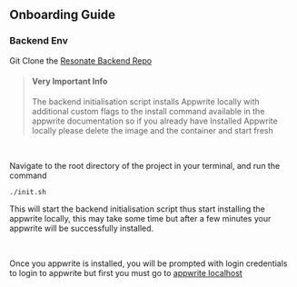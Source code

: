 ## Onboarding Guide

### Backend Env 

Git Clone the [Resonate Backend Repo](https://github.com/Aarush-Acharya/Resonate-Backend)
<br/>

> #### **Very Important Info**
> The backend initialisation script installs Appwrite locally with additional custom flags to the install command available in the appwrite documentation so if you already have Installed Appwrite locally please delete the image and the container and start fresh
<br/>

Navigate to the root directory of the project in your terminal, and run the command
```
./init.sh
```
This will start the backend initialisation script thus start installing the appwrite locally, this may take some time but after a few minutes your appwrite will be successfully installed.

<br/>

Once you appwrite is installed, you will be prompted with login credentials to login to appwrite but first you must go to [appwrite localhost](http://localhost:80)
